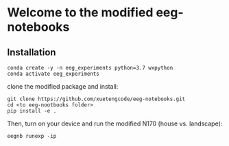 # Welcome to the modified eeg-notebooks

## Installation

```
conda create -y -n eeg_experiments python=3.7 wxpython
conda activate eeg_experiments
```
clone the modified package and install:
```
git clone https://github.com/xuetengcode/eeg-notebooks.git
cd <to eeg-nootbooks folder>
pip install -e .
```

Then, turn on your device and run the modified N170 (house vs. landscape):
```
eegnb runexp -ip
```
